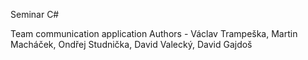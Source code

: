 Seminar C#

Team communication application
Authors - Václav Trampeška, Martin Macháček, Ondřej Studnička, David Valecký, David Gajdoš
